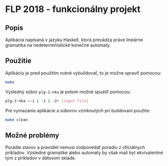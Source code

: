 # FLP 2018 - funkcionálny projekt

## Popis

Aplikácia napísaná v jazyku Haskell, ktorá prevádza práve lineárne gramatika na nedeterministické konečné automaty. 

## Použitie

Aplikáciu je pred použitím nutné vybuildovať, to je možne spraviť pomocou:
```bash
make
```

Výsledný súbor `plg-2-nka` je potom možné spustiť pomocou:
```bash
plg-2-nka <-i | -1 | -2> [input-file] 
```

Pre vymazanie aplikácie a súborov vzniknutých pri buildovaní použite:
```bash
make clean
```

## Možné problémy

Poradie stavov a pravidiel nemusí zodpovedať poradiu z oficiálnych príkladov.
Výsledné gramatike alebo automaty by však mali byt ekvivalentné tým z príkladov v dátovom sklade.